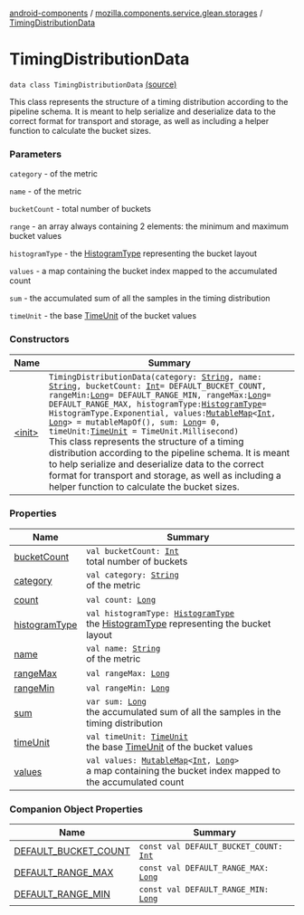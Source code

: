 [android-components](../../index.md) / [mozilla.components.service.glean.storages](../index.md) / [TimingDistributionData](./index.md)

# TimingDistributionData

`data class TimingDistributionData` [(source)](https://github.com/mozilla-mobile/android-components/blob/master/components/service/glean/src/main/java/mozilla/components/service/glean/storages/TimingDistributionsStorageEngine.kt#L134)

This class represents the structure of a timing distribution according to the pipeline schema. It
is meant to help serialize and deserialize data to the correct format for transport and storage,
as well as including a helper function to calculate the bucket sizes.

### Parameters

`category` - of the metric

`name` - of the metric

`bucketCount` - total number of buckets

`range` - an array always containing 2 elements: the minimum and maximum bucket values

`histogramType` - the [HistogramType](../../mozilla.components.service.glean.private/-histogram-type/index.md) representing the bucket layout

`values` - a map containing the bucket index mapped to the accumulated count

`sum` - the accumulated sum of all the samples in the timing distribution

`timeUnit` - the base [TimeUnit](../../mozilla.components.service.glean.private/-time-unit/index.md) of the bucket values

### Constructors

| Name | Summary |
|---|---|
| [&lt;init&gt;](-init-.md) | `TimingDistributionData(category: `[`String`](https://kotlinlang.org/api/latest/jvm/stdlib/kotlin/-string/index.html)`, name: `[`String`](https://kotlinlang.org/api/latest/jvm/stdlib/kotlin/-string/index.html)`, bucketCount: `[`Int`](https://kotlinlang.org/api/latest/jvm/stdlib/kotlin/-int/index.html)` = DEFAULT_BUCKET_COUNT, rangeMin: `[`Long`](https://kotlinlang.org/api/latest/jvm/stdlib/kotlin/-long/index.html)` = DEFAULT_RANGE_MIN, rangeMax: `[`Long`](https://kotlinlang.org/api/latest/jvm/stdlib/kotlin/-long/index.html)` = DEFAULT_RANGE_MAX, histogramType: `[`HistogramType`](../../mozilla.components.service.glean.private/-histogram-type/index.md)` = HistogramType.Exponential, values: `[`MutableMap`](https://kotlinlang.org/api/latest/jvm/stdlib/kotlin.collections/-mutable-map/index.html)`<`[`Int`](https://kotlinlang.org/api/latest/jvm/stdlib/kotlin/-int/index.html)`, `[`Long`](https://kotlinlang.org/api/latest/jvm/stdlib/kotlin/-long/index.html)`> = mutableMapOf(), sum: `[`Long`](https://kotlinlang.org/api/latest/jvm/stdlib/kotlin/-long/index.html)` = 0, timeUnit: `[`TimeUnit`](../../mozilla.components.service.glean.private/-time-unit/index.md)` = TimeUnit.Millisecond)`<br>This class represents the structure of a timing distribution according to the pipeline schema. It is meant to help serialize and deserialize data to the correct format for transport and storage, as well as including a helper function to calculate the bucket sizes. |

### Properties

| Name | Summary |
|---|---|
| [bucketCount](bucket-count.md) | `val bucketCount: `[`Int`](https://kotlinlang.org/api/latest/jvm/stdlib/kotlin/-int/index.html)<br>total number of buckets |
| [category](category.md) | `val category: `[`String`](https://kotlinlang.org/api/latest/jvm/stdlib/kotlin/-string/index.html)<br>of the metric |
| [count](count.md) | `val count: `[`Long`](https://kotlinlang.org/api/latest/jvm/stdlib/kotlin/-long/index.html) |
| [histogramType](histogram-type.md) | `val histogramType: `[`HistogramType`](../../mozilla.components.service.glean.private/-histogram-type/index.md)<br>the [HistogramType](../../mozilla.components.service.glean.private/-histogram-type/index.md) representing the bucket layout |
| [name](name.md) | `val name: `[`String`](https://kotlinlang.org/api/latest/jvm/stdlib/kotlin/-string/index.html)<br>of the metric |
| [rangeMax](range-max.md) | `val rangeMax: `[`Long`](https://kotlinlang.org/api/latest/jvm/stdlib/kotlin/-long/index.html) |
| [rangeMin](range-min.md) | `val rangeMin: `[`Long`](https://kotlinlang.org/api/latest/jvm/stdlib/kotlin/-long/index.html) |
| [sum](sum.md) | `var sum: `[`Long`](https://kotlinlang.org/api/latest/jvm/stdlib/kotlin/-long/index.html)<br>the accumulated sum of all the samples in the timing distribution |
| [timeUnit](time-unit.md) | `val timeUnit: `[`TimeUnit`](../../mozilla.components.service.glean.private/-time-unit/index.md)<br>the base [TimeUnit](../../mozilla.components.service.glean.private/-time-unit/index.md) of the bucket values |
| [values](values.md) | `val values: `[`MutableMap`](https://kotlinlang.org/api/latest/jvm/stdlib/kotlin.collections/-mutable-map/index.html)`<`[`Int`](https://kotlinlang.org/api/latest/jvm/stdlib/kotlin/-int/index.html)`, `[`Long`](https://kotlinlang.org/api/latest/jvm/stdlib/kotlin/-long/index.html)`>`<br>a map containing the bucket index mapped to the accumulated count |

### Companion Object Properties

| Name | Summary |
|---|---|
| [DEFAULT_BUCKET_COUNT](-d-e-f-a-u-l-t_-b-u-c-k-e-t_-c-o-u-n-t.md) | `const val DEFAULT_BUCKET_COUNT: `[`Int`](https://kotlinlang.org/api/latest/jvm/stdlib/kotlin/-int/index.html) |
| [DEFAULT_RANGE_MAX](-d-e-f-a-u-l-t_-r-a-n-g-e_-m-a-x.md) | `const val DEFAULT_RANGE_MAX: `[`Long`](https://kotlinlang.org/api/latest/jvm/stdlib/kotlin/-long/index.html) |
| [DEFAULT_RANGE_MIN](-d-e-f-a-u-l-t_-r-a-n-g-e_-m-i-n.md) | `const val DEFAULT_RANGE_MIN: `[`Long`](https://kotlinlang.org/api/latest/jvm/stdlib/kotlin/-long/index.html) |
